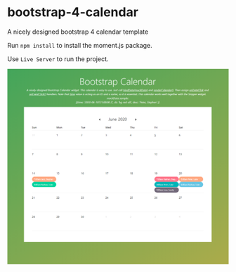 # bootstrap-4-calendar
A nicely designed bootstrap 4 calendar template

Run `npm install` to install the moment.js package.

Use `Live Server` to run the project. 

![screenshot](https://github.com/ylli2000/bootstrap-4-calendar/blob/master/screenshot.PNG "screenshot")
